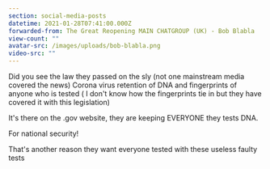 ```yaml
---
section: social-media-posts
datetime: 2021-01-28T07:41:00.000Z
forwarded-from: The Great Reopening MAIN CHATGROUP (UK) - Bob Blabla
view-count: ""
avatar-src: /images/uploads/bob-blabla.png
video-src: ""
---
```

Did you see the law they passed on the sly (not one mainstream media covered the news) Corona virus retention of DNA and fingerprints of anyone who is tested ( I don't know how the fingerprints tie in but they have covered it with this legislation)

It's there on the .gov website, they are keeping EVERYONE they tests DNA.

For national security! 

That's another reason they want everyone tested with these useless faulty tests
